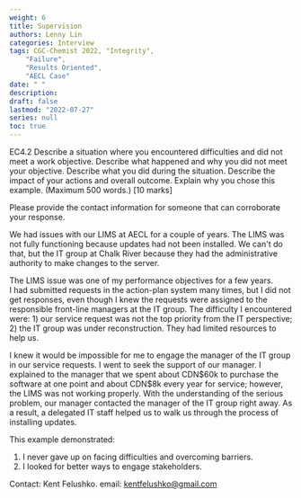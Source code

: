 ```yaml
---
weight: 6
title: Supervision
authors: Lenny Lin
categories: Interview
tags: CGC-Chemist 2022, "Integrity",
    "Failure",
    "Results Oriented",
    "AECL Case"
date: " "
description: 
draft: false
lastmod: "2022-07-27"
series: null
toc: true
---
```



EC4.2 Describe a situation where you encountered difficulties and did not meet a work objective.  Describe what happened and why you did not meet your objective.  Describe what you did during the situation.  Describe the impact of your actions and overall outcome.  Explain why you chose this example.  (Maximum 500 words.) [10 marks]

Please provide the contact information for someone that can corroborate your response.

We had issues with our LIMS at AECL for a couple of years.  The LIMS was not fully functioning because updates had not been installed.  We can't do that, but the IT group at Chalk River because they had the administrative authority to make changes to the server.  

The LIMS issue was one of my performance objectives for a few years.  <br> I had submitted requests in the action-plan system many times, but I did not get responses, even though I knew the requests were assigned to the responsible front-line managers at the IT group.  The difficulty I encountered were: 1) our service request was not the top priority from the IT perspective; 2) the IT group was under reconstruction.  They had limited resources to help us.

I knew it would be impossible for me to engage the manager of the IT group in our service requests.  I went to seek the support of our manager.  I explained to the manager that we spent about CDN&#36;60k to purchase the software at one point and about CDN&#36;8k every year for service; however, the LIMS was not working properly.  With the understanding of the serious problem, our manager contacted the manager of the IT group right away.  As a result, a delegated IT staff helped us to walk us through the process of installing updates.

This example demonstrated:
1)	I never gave up on facing difficulties and overcoming barriers.
2)	I looked for better ways to engage stakeholders.

Contact: Kent Felushko.  email: kentfelushko@gmail.com
